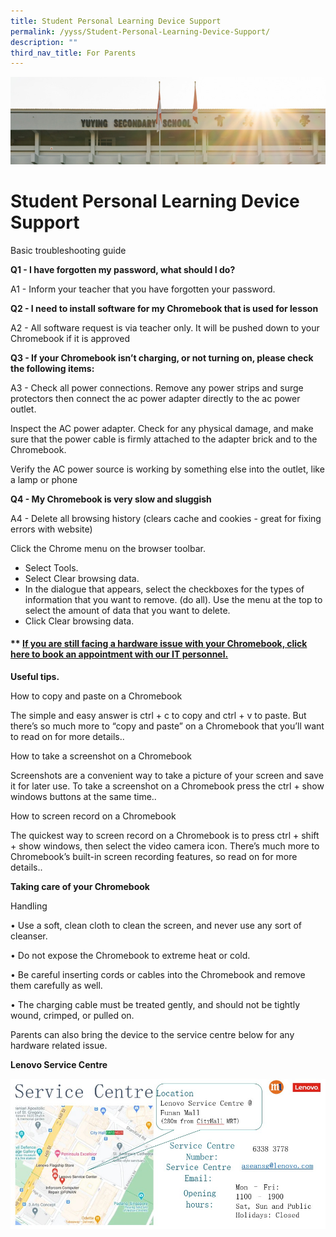 ```yaml
---
title: Student Personal Learning Device Support
permalink: /yyss/Student-Personal-Learning-Device-Support/
description: ""
third_nav_title: For Parents
---
```


![](/images/AboutUs.jpg)

Student Personal Learning Device Support
========================================

Basic troubleshooting guide  
  

**Q1 - I have forgotten my password, what should I do?**

A1 - Inform your teacher that you have forgotten your password.

  

**Q2 - I need to install software for my Chromebook that is used for lesson**

A2 - All software request is via teacher only. It will be pushed down to your Chromebook if it is approved

  

**Q3 - If your Chromebook isn’t charging, or not turning on, please check the following items:** 

A3 - Check all power connections. Remove any power strips and surge protectors then connect the ac power adapter directly to the ac power outlet. 

  

Inspect the AC power adapter. Check for any physical damage, and make sure that the power cable is firmly attached to the adapter brick and to the Chromebook. 

Verify the AC power source is working by something else into the outlet, like a lamp or phone 

  

**Q4 - My Chromebook is very slow and sluggish**

A4 - Delete all browsing history (clears cache and cookies - great for fixing errors with website)

Click the Chrome menu on the browser toolbar.

*   Select Tools.
*   Select Clear browsing data.
*   In the dialogue that appears, select the checkboxes for the types of information that you want to remove. (do all). Use the menu at the top to select the amount of data that you want to delete.
*   Click Clear browsing data.

  

#### \*\* [If you are still facing a hardware issue with your Chromebook, click here to book an appointment with our IT personnel.](https://docs.google.com/forms/d/e/1FAIpQLScR-yLi9Bdcwe8GJvTlE3pe1XDJKN3tDRYRAoMfoNSgrmDbng/viewform)


**Useful tips.**

How to copy and paste on a Chromebook

The simple and easy answer is ctrl + c to copy and ctrl + v to paste. But there’s so much more to “copy and paste” on a Chromebook that you’ll want to read on for more details..

  

How to take a screenshot on a Chromebook

Screenshots are a convenient way to take a picture of your screen and save it for later use. To take a screenshot on a Chromebook press the ctrl + show windows buttons at the same time..

  

How to screen record on a Chromebook

The quickest way to screen record on a Chromebook is to press ctrl + shift + show windows, then select the video camera icon. There’s much more to Chromebook’s built-in screen recording features, so read on for more details..

  

**Taking care of your Chromebook**

  

Handling

• Use a soft, clean cloth to clean the screen, and never use any sort of cleanser.

• Do not expose the Chromebook to extreme heat or cold.

• Be careful inserting cords or cables into the Chromebook and remove them carefully as well.

• The charging cable must be treated gently, and should not be tightly wound, crimped, or pulled on.

  

Parents can also bring the device to the service centre below for any hardware related issue.

  

**Lenovo Service Centre**

![](/images/Service.jpeg)